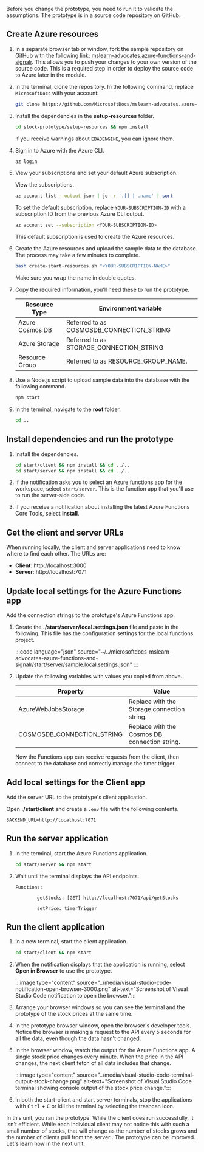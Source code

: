 Before you change the prototype, you need to run it to validate the assumptions. The prototype is in a source code repository on GitHub.  

## Create Azure resources

1. In a separate browser tab or window, fork the sample repository on GitHub with the following link: [mslearn-advocates.azure-functions-and-signalr](https://github.com/MicrosoftDocs/mslearn-advocates.azure-functions-and-signalr/fork). This allows you to push your changes to your own version of the source code. This is a required step in order to deploy the source code to Azure later in the module.

1. In the terminal, clone the repository. In the following command, replace `MicrosoftDocs` with your account:

    ```bash
    git clone https://github.com/MicrosoftDocs/mslearn-advocates.azure-functions-and-signalr stock-prototype
    ```

1. Install the dependencies in the **setup-resources** folder.

    ```bash
    cd stock-prototype/setup-resources && npm install
    ```

    If you receive warnings about `EBADENGINE`,  you can ignore them.

1. Sign in to Azure with the Azure CLI.

    ```bash
    az login
    ```

1. View your subscriptions and set your default Azure subscription.

    View the subscriptions.

    ```bash
    az account list --output json | jq -r '.[] | .name' | sort
    ```

    To set the default subscription, replace `YOUR-SUBSCRIPTION-ID` with a subscription ID from the previous Azure CLI output.

    ```bash
    az account set --subscription <YOUR-SUBSCRIPTION-ID>
    ```

    This default subscription is used to create the Azure resources.

1. Create the Azure resources and upload the sample data to the database. The process may take a few minutes to complete.

    ```bash
    bash create-start-resources.sh "<YOUR-SUBSCRIPTION-NAME>"
    ```

    Make sure you wrap the name in double quotes.

1. Copy the required information, you'll need these to run the prototype. 

    | Resource Type | Environment variable |
    |--|--|
    |Azure Cosmos DB|Referred to as COSMOSDB_CONNECTION_STRING|
    |Azure Storage|Referred to as STORAGE_CONNECTION_STRING|
    |Resource Group|Referred to as RESOURCE_GROUP_NAME.|

1. Use a Node.js script to upload sample data into the database with the following command.

    ```bash
    npm start
    ```

1. In the terminal, navigate to the **root** folder.

    ```bash
    cd ..
    ```

## Install dependencies and run the prototype

1. Install the dependencies.

    ```bash
    cd start/client && npm install && cd ../..
    cd start/server && npm install && cd ../..
    ```

1. If the notification asks you to select an Azure functions app for the workspace, select `start/server`. This is the function app that you'll use to run the server-side code. 

1. If you receive a notification about installing the latest Azure Functions Core Tools, select **Install**.

## Get the client and server URLs

When running locally, the client and server applications need to know where to find each other. The URLs are:

- **Client**: http://localhost:3000
- **Server**: http://localhost:7071


## Update local settings for the Azure Functions app

Add the connection strings to the prototype's Azure Functions app. 

1. Create the **./start/server/local.settings.json** file and paste in the following. This file has the configuration settings for the local functions project. 

    :::code language="json" source="~/../microsoftdocs-mslearn-advocates-azure-functions-and-signalr/start/server/sample.local.settings.json" :::
    

1. Update the following variables with values you copied from above.

    |Property|Value|
    |--|--|
    |AzureWebJobsStorage|Replace with the Storage connection string.|
    |COSMOSDB_CONNECTION_STRING|Replace with the Cosmos DB connection string.|

    Now the Functions app can receive requests from the client, then connect to the database and correctly manage the timer trigger.

## Add local settings for the Client app

Add the server URL to the prototype's client application.

Open **./start/client** and create a `.env` file with the following contents. 

```
BACKEND_URL=http://localhost:7071
```

## Run the server application

1. In the terminal, start the Azure Functions application.

    ```bash
    cd start/server && npm start
    ```

1. Wait until the terminal displays the API endpoints.

    ```console
    Functions:
    
            getStocks: [GET] http://localhost:7071/api/getStocks
    
            setPrice: timerTrigger
    ```

## Run the client application

1. In a new terminal, start the client application.

    ```bash
    cd start/client && npm start

1. When the notification displays that the application is running, select **Open in Browser** to use the prototype.

    :::image type="content" source="../media/visual-studio-code-notification-open-browser-3000.png" alt-text="Screenshot of Visual Studio Code notification to open the browser.":::

1. Arrange your browser windows so you can see the terminal and the prototype of the stock prices at the same time.
1. In the prototype browser window, open the browser's developer tools. Notice the browser is making a request to the API every 5 seconds for all the data, even though the data hasn't changed.
1. In the browser window, watch the output for the Azure Functions app. A single stock price changes every minute. When the price in the API changes, the next client fetch of all data includes that change. 

    :::image type="content" source="../media/visual-studio-code-terminal-output-stock-change.png" alt-text="Screenshot of Visual Studio Code terminal showing console output of the stock price change.":::

1. In both the start-client and start server terminals, stop the applications with <kbd>Ctrl</kbd> + <kbd>C</kbd> or kill the terminal by selecting the trashcan icon.

In this unit, you ran the prototype. While the client does run successfully, it isn't efficient. While each individual client may not notice this with such a small number of stocks, that will change as the number of stocks grows and the number of clients pull from the server . The prototype can be improved. Let's learn how in the next unit.